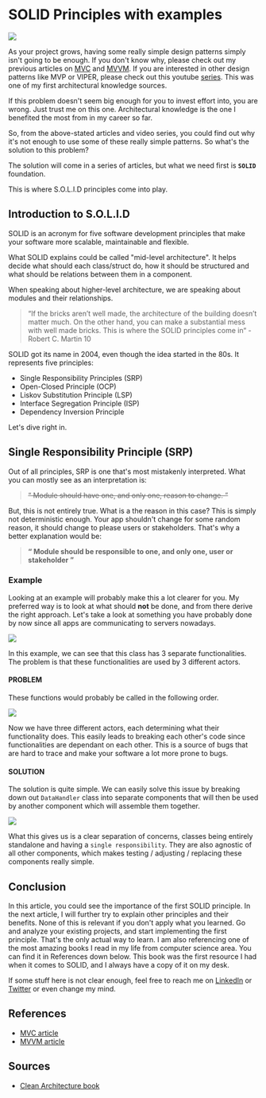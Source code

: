 #	SOLID Principles with examples


![](/Users/nikolamatijevic/Downloads/christian-cagni-2DLXpYB9_SQ-unsplash.jpg)


As your project grows, having some really simple design patterns simply isn't going to be enough. If you don't know why, please check out my previous articles on [MVC](https://caterpillardev.com/posts/MVC/) and [MVVM](https://caterpillardev.com/posts/MVVM/). If you are interested in other design patterns like MVP or VIPER, please check out this youtube [series](https://www.youtube.com/playlist?list=PLyjgjmI1UzlSWtjAMPOt03L7InkCRlGzb). This was one of my first architectural knowledge sources.

If this problem doesn't seem big enough for you to invest effort into, you are wrong. Just trust me on this one. Architectural knowledge is the one I benefited the most from in my career so far.

So, from the above-stated articles and video series, you could find out why it's not enough to use some of these really simple patterns. So what's the solution to this problem? 

The solution will come in a series of articles, but what we need first is **`SOLID`** foundation.

This is where S.O.L.I.D principles come into play.

## Introduction to S.O.L.I.D

SOLID is an acronym for five software development principles that make your software more scalable, maintainable and flexible. 

What SOLID explains could be called "mid-level architecture". It helps decide what should each class/struct do, how it should be structured and what should be relations between them in a component. 

When speaking about higher-level architecture, we are speaking about modules and their relationships.

> “If the bricks aren’t well made, the architecture of the building doesn’t matter much. On the other hand, you can make a substantial mess with well made bricks. This is where the SOLID principles come in“ - Robert C. Martin 10

SOLID got its name in 2004, even though the idea started in the 80s. It represents five principles: 
- Single Responsibility Principles (SRP)
- Open-Closed Principle (OCP)
- Liskov Substitution Principle (LSP)
- Interface Segregation Principle (ISP)
- Dependency Inversion Principle


Let's dive right in.

## Single Responsibility Principle (SRP)

Out of all principles, SRP is one that's most mistakenly interpreted.
What you can mostly see as an interpretation is:

> ~~“ Module should have one, and only one, reason to change. ”~~

But, this is not entirely true. What is a the reason in this case? This is simply not deterministic enough. Your app shouldn't change for some random reason, it should change to please users or stakeholders. That's why a better explanation would be: 

> **“ Module should be responsible to one, and only one, user or stakeholder ”**

### Example

Looking at an example will probably make this a lot clearer for you. My preferred way is to look at what should **not** be done, and from there derive the right approach. Let's take a look at something you have probably done by now since all apps are communicating to servers nowadays. 

![](/Users/nikolamatijevic/Desktop/SRP.png)

In this example, we can see that this class has 3 separate functionalities. The problem is that these functionalities are used by 3 different actors.

#### PROBLEM

These functions would probably be called in the following order.

![](/Users/nikolamatijevic/Desktop/SRP_flow.png)

Now we have three different actors, each determining what their functionality does. This easily leads to breaking each other's code since functionalities are dependant on each other. This is a source of bugs that are hard to trace and make your software a lot more prone to bugs.

#### SOLUTION

The solution is quite simple. We can easily solve this issue by breaking down out `DataHandler` class into separate components that will then be used by another component which will assemble them together. 

![](/Users/nikolamatijevic/Desktop/SRP_solution.png)

What this gives us is a clear separation of concerns, classes being entirely standalone and having a `single responsibility`. They are also agnostic of all other components, which makes testing / adjusting / replacing these components really simple.


## Conclusion

In this article, you could see the importance of the first SOLID principle. In the next article, I will further try to explain other principles and their benefits. None of this is relevant if you don't apply what you learned. Go and analyze your existing projects, and start implementing the first principle. That's the only actual way to learn. I am also referencing one of the most amazing books I read in my life from computer science area. You can find it in References down below. This book was the first resource I had when it comes  to SOLID, and I always have a copy of it on my desk.

If some stuff here is not clear enough, feel free to reach me on  [LinkedIn](https://www.linkedin.com/in/nikolamatijevic) or [Twitter](https://twitter.com/nmatijevic1) or even change my mind. 


## References 

- [MVC article](https://caterpillardev.com/posts/MVC/)
- [MVVM article](https://caterpillardev.com/posts/MVVM/)


## Sources

- [Clean Architecture book](https://www.amazon.de/dp/0134494164?tag=duckduckgo-osx-de-21&linkCode=osi&th=1&psc=1)